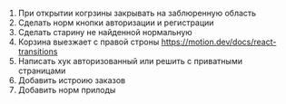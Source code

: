 1. При открытии когрзины закрывать на заблюренную область
2. Сделать норм кнопки авторизации и регистрации
3. Сделать старину не найденной нормальную
4. Корзина выезжает с правой строны https://motion.dev/docs/react-transitions
5. Написать хук авторизованный или решить с приватными страницами
6. Добавить истроию заказов
7. Добавить норм прилоды
